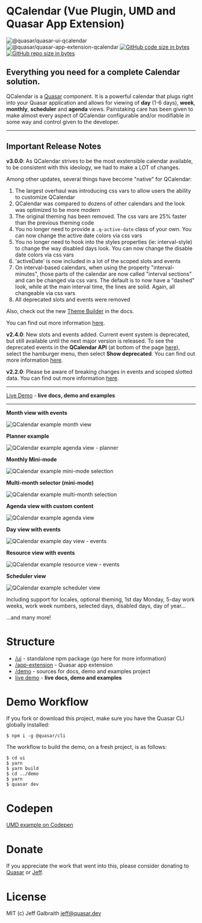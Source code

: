 QCalendar (Vue Plugin, UMD and Quasar App Extension)
===

![@quasar/quasar-ui-qcalendar](https://img.shields.io/npm/v/@quasar/quasar-ui-qcalendar.svg?label=@quasar/quasar-ui-qcalendar)
![@quasar/quasar-app-extension-qcalendar](https://img.shields.io/npm/v/@quasar/quasar-app-extension-qcalendar.svg?label=@quasar/quasar-app-extension-qcalendar)
[![GitHub code size in bytes](https://img.shields.io/github/languages/code-size/quasarframework/quasar-ui-qcalendar.svg)]()
[![GitHub repo size in bytes](https://img.shields.io/github/repo-size/quasarframework/quasar-ui-qcalendar.svg)]()

## Everything you need for a complete Calendar solution.

QCalendar is a [Quasar](https://quasar.dev) component. It is a powerful calendar that plugs right into your Quasar application and allows for viewing of **day** (1-6 days), **week**, **monthly**, **scheduler** and **agenda** views. Painstaking care has been given to make almost every aspect of QCalendar configurable and/or modifiable in some way and control given to the developer.

---

## Important Release Notes

**v3.0.0**: As QCalendar strives to be the most exstensible calendar available, to be consistent with this ideology, we had to make a LOT of changes.

Among other updates, several things have become "native" for QCalendar:
1. The largest overhaul was introducing css vars to allow users the ability to customize QCalendar
2. QCalendar was compared to dozens of other calendars and the look was optimized to be more modern
3. The original theming has been removed. The css vars are 25% faster than the previous theming code
4. You no longer need to provide a `.q-active-date` class of your own. You can now change the active date colors via css vars
5. You no longer need to hook into the styles properties (ie: interval-style) to change the way disabled days look. You can now change the disable date colors via css vars
6. 'activeDate' is now included in a lot of the scoped slots and events
7. On interval-based calendars, when using the property "interval-minutes", those parts of the calendar are now called "interval sections" and can be changed via css vars. The default is to now have a "dashed" look, while at the main interval time, the lines are solid. Again, all changeable via css vars
8. All deprecated slots and events were removed

Also, check out the new [Theme Builder](https://quasarframework.github.io/quasar-ui-qcalendar/theme-builder) in the docs.

You can find out more information [here](https://github.com/quasarframework/quasar-ui-qcalendar/releases/tag/v3.0.0).

**v2.4.0**: New slots and events added. Current event system is deprecated, but still available until the next major version is released. To see the deprecated events in the **QCalendar API** (at bottom of the page [here](https://quasarframework.github.io/quasar-ui-qcalendar/docs)), select the hamburger menu, then select **Show deprecated**. You can find out more information [here](https://github.com/quasarframework/quasar-ui-qcalendar/releases/tag/v2.4.0).


**v2.2.0**: Please be aware of breaking changes in events and scoped slotted data. You can find out more information [here](https://github.com/quasarframework/quasar-ui-qcalendar/releases/tag/v2.2.0).

---

[Live Demo](https://quasarframework.github.io/quasar-ui-qcalendar/docs) - **live docs, demo and examples**

---

**Month view with events**

![QCalendar example month view](https://raw.githubusercontent.com/quasarframework/quasar-ui-qcalendar/dev/demo/public/qcalendar-month-view.png)

**Planner example**

![QCalendar example agenda view - planner](https://raw.githubusercontent.com/quasarframework/quasar-ui-qcalendar/dev/demo/public/qcalendar-agenda-view--planner.png)

**Monthly Mini-mode**

![QCalendar example mini-mode selection](https://raw.githubusercontent.com/quasarframework/quasar-ui-qcalendar/dev/demo/public/q-calendar-month-view-mini-mode-with-selection.png)

**Multi-month selector (mini-mode)**

![QCalendar example multi-month selection](https://raw.githubusercontent.com/quasarframework/quasar-ui-qcalendar/dev/demo/public/qcalendar-month-view-mini-mode-multi-month-selection.png)

**Agenda view with custom content**

![QCalendar example agenda view](https://raw.githubusercontent.com/quasarframework/quasar-ui-qcalendar/dev/demo/public/qcalendar-agenda-view.png)

**Day view with events**

![QCalendar example day view - events](https://raw.githubusercontent.com/quasarframework/quasar-ui-qcalendar/dev/demo/public/qcalendar-day-view.png)

**Resource view with events**

![QCalendar example resource view - events](https://raw.githubusercontent.com/quasarframework/quasar-ui-qcalendar/dev/demo/public/qcalendar-resource-view.png)

**Scheduler view**

![QCalendar example scheduler view](https://raw.githubusercontent.com/quasarframework/quasar-ui-qcalendar/dev/demo/public/qcalendar-scheduler-view.png)

Including support for locales, optional theming, 1st day Monday, 5-day work weeks, work week numbers, selected days, disabled days, day of year...

...and many more!

# Structure

* [/ui](ui) - standalone npm package (go here for more information)
* [/app-extension](app-extension) - Quasar app extension
* [/demo](demo) - sources for docs, demo and examples project
* [live demo](https://quasarframework.github.io/quasar-ui-qcalendar/docs) - **live docs, demo and examples**

# Demo Workflow
If you fork or download this project, make sure you have the Quasar CLI globally installed:

```
$ npm i -g @quasar/cli
```

The workflow to build the demo, on a fresh project, is as follows:
```
$ cd ui
$ yarn
$ yarn build
$ cd ../demo
$ yarn
$ quasar dev
```

# Codepen
[UMD example on Codepen](https://codepen.io/Hawkeye64/pen/RwwwKQL)

# Donate
If you appreciate the work that went into this, please consider donating to [Quasar](https://donate.quasar.dev) or [Jeff](https://github.com/sponsors/hawkeye64).

# License
MIT (c) Jeff Galbraith <jeff@quasar.dev>
